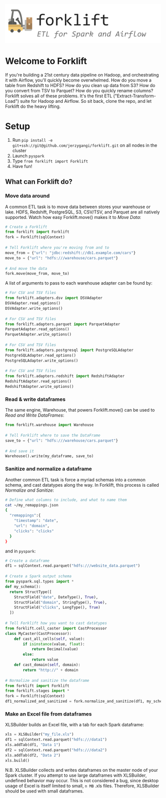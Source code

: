 ![Forklift](./artwork/logo_rendered.png)

# Welcome to Forklift
If you're building a 21st century data pipeline on Hadoop, and orchestrating it with Airflow, you'll quickly become overwhelmed. How do you move a table from Redshift to HDFS? How do you clean up data from S3? How do you convert from TSV to Parquet? How do you quickly rename columns? Forklift solves all of these problems. It's the first ETL ("Extract-Transform-Load") suite for Hadoop and Airflow. So sit back, clone the repo, and let Forklift do the heavy lifting.

# Setup
1. Run `pip install -e git+ssh://git@github.com/jerzygangi/forklift.git` on all nodes in the cluster
2. Launch `pyspark`
3. Type `from forklift import Forklift`
4. Have fun!

## What can Forklift do?
### Move data around
A common ETL task is to move data between stores your warehouse or lake. HDFS, Redshift, PostgreSQL, S3, CSV/TSV, and Parquet are all natively supported. Watch how easy Forklift.move() makes it to *Move Data*:

```python
# Create a Forklift
from forklift import Forklift
fork = Forklift(sqlContext)

# Tell Forklift where you're moving from and to
move_from = {"url": "jdbc:redshift://db1.example.com/cars"}
move_to = {"url": "hdfs:///warehouse/cars.parquet"}

# And move the data
fork.move(move_from, move_to)
```

A list of arguments to pass to each warehouse adapter can be found by:

```python
# For CSV and TSV files
from forklift.adapters.dsv import DSVAdapter
DSVAdapter.read_options()
DSVAdapter.write_options()

# For CSV and TSV files
from forklift.adapters.parquet import ParquetAdapter
ParquetAdapter.read_options()
ParquetAdapter.write_options()

# For CSV and TSV files
from forklift.adapters.postgresql import PostgreSQLAdapter
PostgreSQLAdapter.read_options()
PostgreSQLAdapter.write_options()

# For CSV and TSV files
from forklift.adapters.redshift import RedshiftAdapter
RedshiftAdapter.read_options()
RedshiftAdapter.write_options()
```

### Read & write dataframes
The same engine, Warehouse, that powers Forklift.move() can be used to *Read and Write DataFrames*:

```python
from forklift.warehouse import Warehouse

# Tell Forklift where to save the DataFrame
save_to = {"url": "hdfs:///warehouse/cars.parquet"}

# And save it
Warehouse().write(my_dataframe, save_to)
```

### Sanitize and normalize a dataframe
Another common ETL task is force a myriad schemas into a common schema, and cast datatypes along the way. In Forklift, this process is called *Normalize and Sanitize*:

```bash
# Define what columns to include, and what to name them
cat ~/my_remappings.json
{
  "remappings":{
    "timestamp": "date",
    "url": "domain",
    "clicks": "clicks"
  }
}
```

and in `pyspark`:

```python
# Create a dataframe
df1 = sqlContext.read.parquet("hdfs:///website_data.parquet")

# Create a Spark output schema
from pyspark.sql.types import *
def my_schema():
  return StructType([
    StructField("date", DateType(), True),
    StructField("domain", StringType(), True),
    StructField("clicks", LongType(), True)
  ])

# Tell Forklift how you want to cast datatypes
from forklift.cell_caster import CastProcessor
class MyCaster(CastProcessor):
	def cast_all_cells(self, value):
		if isinstance(value, float):
			return Decimal(value)
		else:
			return value
	def cast_domain(self, domain):
		return "http://" + domain

# Normalize and sanitize the dataframe
from forklift import Forklift
from forklift.stages import *
fork = Forklift(sqlContext)
df1_normalized_and_sanitized = fork.normalize_and_sanitize(df1, my_schema(), "~/my_remappings.json", MyCaster, [NS_ALL])
```

### Make an Excel file from dataframes
XLSBuilder builds an Excel file, with a tab for each Spark dataframe:

```python
xls = XLSBuilder("my_file.xls")
df1 = sqlContext.read.parquet("hdfs:///data1")
xls.addTab(df1, "Data 1")
df2 = sqlContext.read.parquet("hdfs:///data2")
xls.addTab(df2, "Data 2")
xls.build()
```

N.B. XLSBuilder collects and writes dataframes on the master node of your Spark cluster. If you attempt to use large dataframes with XLSBuilder, undefined behavior may occur. This is not considered a bug, since desktop usage of Excel is itself limited to small, `n MB` .xls files. Therefore, XLSBuilder should be used with small dataframes.
